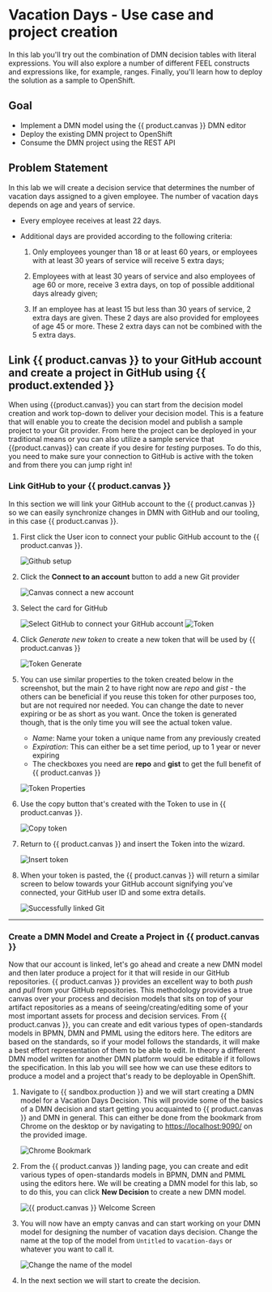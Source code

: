 # Vacation Days - Use case and project creation

In this lab you'll try out the combination of DMN decision tables with literal expressions. You will also explore a number of different FEEL constructs and expressions like, for example, ranges. Finally, you'll learn how to deploy the solution as a sample to OpenShift.

## Goal

- Implement a DMN model using the {{ product.canvas }} DMN editor
- Deploy the existing DMN project to OpenShift
- Consume the DMN project using the REST API
<!-- - Consume the DMN project using a Java API -->

## Problem Statement

In this lab we will create a decision service that determines the number of vacation days assigned to a given employee. The number of vacation days depends on age and years of service.

- Every employee receives at least 22 days.

- Additional days are provided according to the following criteria:

    1. Only employees younger than 18 or at least 60 years, or employees with at least 30 years of service will receive 5 extra days;

    1. Employees with at least 30 years of service and also employees of age 60 or more, receive 3 extra days, on top of possible additional days already given;

    1. If an employee has at least 15 but less than 30 years of service, 2 extra days are given. These 2 days are also provided for employees of age 45 or more. These 2 extra days can not be combined with the 5 extra days.

## Link {{ product.canvas }} to your GitHub account and create a project in GitHub using {{ product.extended }}

When using {{product.canvas}} you can start from the decision model creation and work top-down to deliver your decision model. This is a feature that will enable you to create the decision model and publish a sample project to your Git provider. From here the project can be deployed in your traditional means or you can also utilize a sample service that {{product.canvas}} can create if you desire for _testing_ purposes.  To do this, you need to make sure your connection to GitHub is active with the token and from there you can jump right in!

### Link GitHub to your {{ product.canvas }}

In this section we will link your GitHub account to the {{ product.canvas }} so we can easily synchronize changes in DMN with GitHub and our tooling, in this case {{ product.canvas }}.

1. First click the User icon to connect your public GitHub account to the {{ product.canvas }}.

    ![Github setup](../99_images/business_automation/dmn/github-token-setup.png)

1. Click the **Connect to an account** button to add a new Git provider

    ![Canvas connect a new account](../99_images/business_automation/dmn/connect-new-canvas-account.png)

2. Select the card for GitHub

    ![Select GitHub to connect your GitHub account](../99_images/business_automation/dmn/canvas-github-card.png)
    ![Token](../99_images/business_automation/dmn/github-token-setup.png)

3. Click _Generate new token_ to create a new token that will be used by {{ product.canvas }}

    ![Token Generate](../99_images/business_automation/dmn/generate-token.png)

4. You can use similar properties to the token created below in the screenshot, but the main 2 to have right now are _repo_ and _gist_ - the others can be beneficial if you reuse this token for other purposes too, but are not required nor needed. You can change the date to never expiring or be as short as you want. Once the token is generated though, that is the only time you will see the actual token value.

    - _Name_: Name your token a unique name from any previously created
    - _Expiration_: This can either be a set time period, up to 1 year or never expiring
    - The checkboxes you need are **repo** and **gist** to get the full benefit of {{ product.canvas }}

    ![Token Properties](../99_images/business_automation/dmn/token-properties.png)

5. Use the copy button that's created with the Token to use in {{ product.canvas }}.

    ![Copy token](../99_images/business_automation/dmn/token-created.png)

6. Return to {{ product.canvas }} and insert the Token into the wizard.

    ![Insert token](../99_images/business_automation/dmn/insert-token.png)

7. When your token is pasted, the {{ product.canvas }} will return a similar screen to below towards your GitHub account signifying you've connected, your GitHub user ID and some extra details.

    ![Successfully linked Git](../99_images/business_automation/dmn/successful-git.png)

---------------

### Create a DMN Model and Create a Project in {{ product.canvas }}

Now that our account is linked, let's go ahead and create a new DMN model and then later produce a project for it that will reside in our GitHub repositories. {{ product.canvas }} provides an excellent way to both _push_ and _pull_ from your GitHub repositories. This methodology provides a true canvas over your process and decision models that sits on top of your artifact repositories as a means of seeing/creating/editing some of your most important assets for process and decision services.  From {{ product.canvas }}, you can create and edit various types of open-standards models in BPMN, DMN and PMML using the editors here. The editors are based on the standards, so if your model follows the standards, it will make a best effort representation of them to be able to edit. In theory a different DMN model written for another DMN platform would be editable if it follows the specification. In this lab you will see how we can use these editors to produce a model and a project that's ready to be deployable in OpenShift.

1. Navigate to {{ sandbox.production }}  and we will start creating a DMN model for a Vacation Days Decision. This will provide some of the basics of a DMN decision and start getting you acquainted to {{ product.canvas }} and DMN in general. This can either be done from the bookmark from Chrome on the desktop or by navigating to <https://localhost:9090/> on the provided image.

    ![Chrome Bookmark](../99_images/business_automation/dmn/canvas-bookmark.png)

2. From the {{ product.canvas }} landing page, you can create and edit various types of open-standards models in BPMN, DMN and PMML using the editors here. We will be creating a DMN model for this lab, so to do this, you can click **New Decision** to create a new DMN model.

    ![{{ product.canvas }} Welcome Screen](../99_images/business_automation/dmn/canvas-welcome.png)

3. You will now have an empty canvas and can start working on your DMN model for designing the number of vacation days decision. Change the name at the top of the model from `Untitled` to `vacation-days` or whatever you want to call it.

    ![Change the name of the model](../99_images/business_automation/dmn/rename-dmn.png)

1. In the next section we will start to create the decision. 
